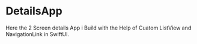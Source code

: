 # DetailsApp
Here the 2 Screen details App i Build with the Help of Cuatom ListView and NavigationLink in SwiftUI.
